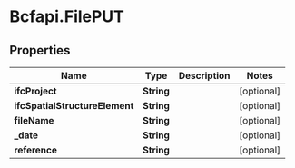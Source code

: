 # Bcfapi.FilePUT

## Properties
Name | Type | Description | Notes
------------ | ------------- | ------------- | -------------
**ifcProject** | **String** |  | [optional] 
**ifcSpatialStructureElement** | **String** |  | [optional] 
**fileName** | **String** |  | [optional] 
**_date** | **String** |  | [optional] 
**reference** | **String** |  | [optional] 


